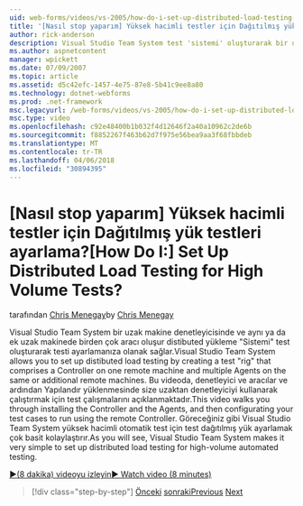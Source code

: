 ```yaml
---
uid: web-forms/videos/vs-2005/how-do-i-set-up-distributed-load-testing-for-high-volume-tests
title: '[Nasıl stop yaparım] Yüksek hacimli testler için Dağıtılmış yük testleri ayarlama? | Microsoft Docs'
author: rick-anderson
description: Visual Studio Team System test 'sistemi' oluşturarak bir uzak makine ve multipl denetleyicisinde oluşur distibuted yük ayarlamanıza olanak sağlar...
ms.author: aspnetcontent
manager: wpickett
ms.date: 07/09/2007
ms.topic: article
ms.assetid: d5c42efc-1457-4e75-87e8-5b41c9ee8a80
ms.technology: dotnet-webforms
ms.prod: .net-framework
msc.legacyurl: /web-forms/videos/vs-2005/how-do-i-set-up-distributed-load-testing-for-high-volume-tests
msc.type: video
ms.openlocfilehash: c92e48400b1b032f4d12646f2a40a10962c2de6b
ms.sourcegitcommit: f8852267f463b62d7f975e56bea9aa3f68fbbdeb
ms.translationtype: MT
ms.contentlocale: tr-TR
ms.lasthandoff: 04/06/2018
ms.locfileid: "30894395"
---
```

<a name="how-do-i-set-up-distributed-load-testing-for-high-volume-tests"></a><span data-ttu-id="88860-104">[Nasıl stop yaparım] Yüksek hacimli testler için Dağıtılmış yük testleri ayarlama?</span><span class="sxs-lookup"><span data-stu-id="88860-104">[How Do I:] Set Up Distributed Load Testing for High Volume Tests?</span></span>
====================
<span data-ttu-id="88860-105">tarafından [Chris Menegay](https://twitter.com/CMenegay)</span><span class="sxs-lookup"><span data-stu-id="88860-105">by [Chris Menegay](https://twitter.com/CMenegay)</span></span>

<span data-ttu-id="88860-106">Visual Studio Team System bir uzak makine denetleyicisinde ve aynı ya da ek uzak makinede birden çok aracı oluşur distibuted yükleme "Sistemi" test oluşturarak testi ayarlamanıza olanak sağlar.</span><span class="sxs-lookup"><span data-stu-id="88860-106">Visual Studio Team System allows you to set up distibuted load testing by creating a test "rig" that comprises a Controller on one remote machine and multiple Agents on the same or additional remote machines.</span></span> <span data-ttu-id="88860-107">Bu videoda, denetleyici ve aracılar ve ardından Yapılandır yüklenmesinde size uzaktan denetleyiciyi kullanarak çalıştırmak için test çalışmalarını açıklanmaktadır.</span><span class="sxs-lookup"><span data-stu-id="88860-107">This video walks you through installing the Controller and the Agents, and then configurating your test cases to run using the remote Controller.</span></span> <span data-ttu-id="88860-108">Göreceğiniz gibi Visual Studio Team System yüksek hacimli otomatik test için test dağıtılmış yük ayarlamak çok basit kolaylaştırır.</span><span class="sxs-lookup"><span data-stu-id="88860-108">As you will see, Visual Studio Team System makes it very simple to set up distributed load testing for high-volume automated testing.</span></span>

[<span data-ttu-id="88860-109">&#9654;(8 dakika) videoyu izleyin</span><span class="sxs-lookup"><span data-stu-id="88860-109">&#9654; Watch video (8 minutes)</span></span>](https://channel9.msdn.com/Blogs/ASP-NET-Site-Videos/how-do-i-set-up-distributed-load-testing-for-high-volume-tests)

> [!div class="step-by-step"]
> <span data-ttu-id="88860-110">[Önceki](how-do-i-tune-web-application-performance-with-profiling.md)
> [sonraki](how-do-i-enforce-coding-standards-with-code-analysis.md)</span><span class="sxs-lookup"><span data-stu-id="88860-110">[Previous](how-do-i-tune-web-application-performance-with-profiling.md)
[Next](how-do-i-enforce-coding-standards-with-code-analysis.md)</span></span>
